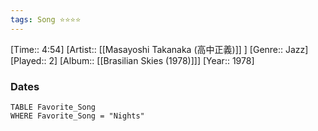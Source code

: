 ```yaml
---
tags: Song ⭐⭐⭐⭐ 
---
```

[Time:: 4:54]
[Artist:: [[Masayoshi Takanaka (高中正義)]] ]
[Genre:: Jazz]
[Played:: 2]
[Album:: [[Brasilian Skies (1978)]]]
[Year:: 1978]
### Dates
````dataview
TABLE Favorite_Song
WHERE Favorite_Song = "Nights"
````